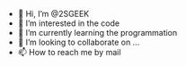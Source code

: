 - 👋 Hi, I’m @2SGEEK
- 👀 I’m interested in the code 
- 🌱 I’m currently learning the programmation
- 💞️ I’m looking to collaborate on ...
- 📫 How to reach me by mail

<!---
2SGEEK/2SGEEK is a ✨ special ✨ repository because its `README.md` (this file) appears on your GitHub profile.
You can click the Preview link to take a look at your changes.
--->
